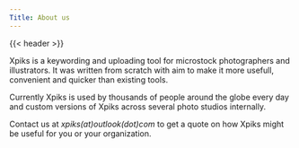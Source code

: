 ```yaml
---
Title: About us
---
```


{{< header >}}

<div class="row">
  <div class="small-12">
    <div class="single-post">
      <div class="post-item">
        <div class="post-content">
          <p> Xpiks is a keywording and uploading tool for microstock photographers and illustrators. It was written from scratch with aim to make it more usefull, convenient and quicker than existing tools.
          </p>
          <p>
            Currently Xpiks is used by thousands of people around the globe every day and custom versions of Xpiks across several photo studios internally.
          </p>
          <p>
            Contact us at <i>xpiks(at)outlook(dot)com</i> to get a quote on how Xpiks might be useful for you or your organization.
          </p>
        </div>
      </div>
    </div>
  </div>
</div>